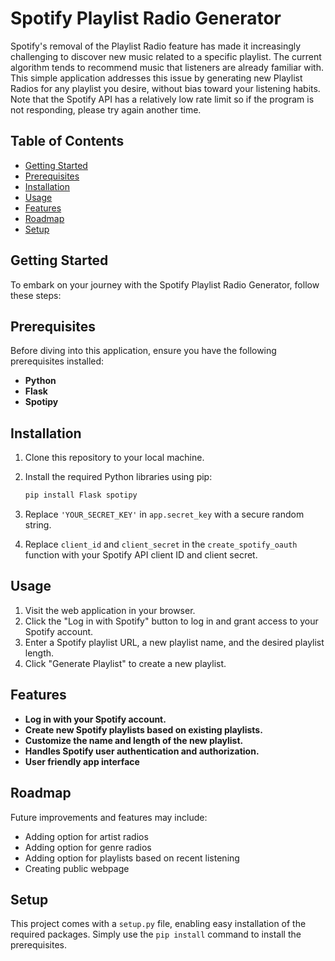 # Spotify Playlist Radio Generator

Spotify's removal of the Playlist Radio feature has made it increasingly challenging to discover new music related to a specific playlist. The current algorithm tends to recommend music that listeners are already familiar with. This simple application addresses this issue by generating new Playlist Radios for any playlist you desire, without bias toward your listening habits. Note that the Spotify API has a relatively low rate limit so if the program is not responding, please try again another time. 

## Table of Contents

- [Getting Started](#getting-started)
- [Prerequisites](#prerequisites)
- [Installation](#installation)
- [Usage](#usage)
- [Features](#features)
- [Roadmap](#roadmap)
- [Setup](#setup)

## Getting Started

To embark on your journey with the Spotify Playlist Radio Generator, follow these steps:

## Prerequisites

Before diving into this application, ensure you have the following prerequisites installed:

- **Python**
- **Flask**
- **Spotipy**

## Installation

1. Clone this repository to your local machine.
2. Install the required Python libraries using pip:

    ```bash
    pip install Flask spotipy
    ```

3. Replace `'YOUR_SECRET_KEY'` in `app.secret_key` with a secure random string.
4. Replace `client_id` and `client_secret` in the `create_spotify_oauth` function with your Spotify API client ID and client secret.

## Usage

1. Visit the web application in your browser.
2. Click the "Log in with Spotify" button to log in and grant access to your Spotify account.
3. Enter a Spotify playlist URL, a new playlist name, and the desired playlist length.
4. Click "Generate Playlist" to create a new playlist.

## Features

- **Log in with your Spotify account.**
- **Create new Spotify playlists based on existing playlists.**
- **Customize the name and length of the new playlist.**
- **Handles Spotify user authentication and authorization.**
- **User friendly app interface**

## Roadmap

Future improvements and features may include:

- Adding option for artist radios
- Adding option for genre radios
- Adding option for playlists based on recent listening
- Creating public webpage

## Setup

This project comes with a `setup.py` file, enabling easy installation of the required packages. Simply use the `pip install` command to install the prerequisites.
